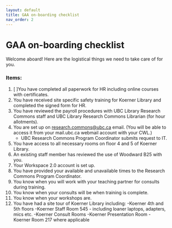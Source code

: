 ```yaml
---
layout: default
title: GAA on-boarding checklist
nav_order: 2
---
```

# GAA on-boarding checklist
Welcome aboard! Here are the logistical things we need to take care of for you.
### Items:
1. \[    \]You have completed all paperwork for HR including online courses with certificates.
1. You have received site specific safety training for Koerner Library and completed the signed form for HR.
1. You have reviewed the payroll procedures with UBC Library Research Commons staff and UBC Library Research Commons Librarian (for hour allotments).
1. You are set up on research.commons@ubc.ca email. (You will be able to access it from your mail.ubc.ca webmail account with your CWL.) 
   - UBC Research Commons Program Coordinator submits request to IT.
1. You have access to all necessary rooms on floor 4 and 5 of Koerner Library.
1. An existing staff member has reviewed the use of Woodward B25 with you.
1. Your Workspace 2.0 account is set up.
1. You have provided your available and unavailable times to the Research Commons Program Coordinator.
1. You know when you will work with your teaching partner for consults during training.
1. You know when your consults will be when training is complete.
1. You know when your workshops are.
1. You have had a site tour of Koerner Library including:
   -Koerner 4th and 5th floors
   -Koerner Staff Room 545 - including loaner laptops, adapters, mics etc.
   -Koerner Consult Rooms
   -Koerner Presentation Room
   -Koerner Room 217 where applicable
